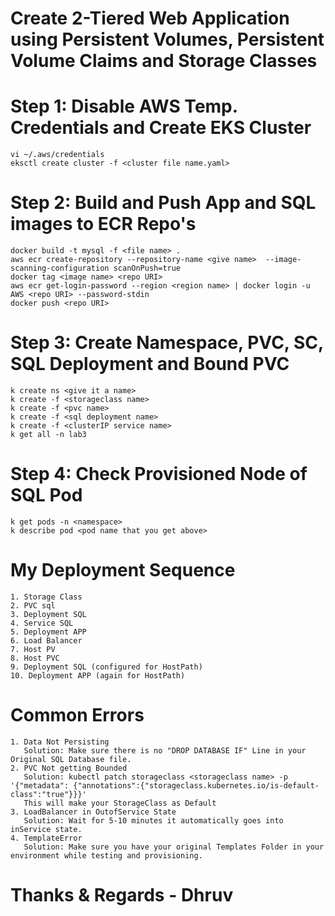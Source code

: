# Create 2-Tiered Web Application using Persistent Volumes, Persistent Volume Claims and Storage Classes

# Step 1: Disable AWS Temp. Credentials and Create EKS Cluster
```
vi ~/.aws/credentials
eksctl create cluster -f <cluster file name.yaml>
```

# Step 2: Build and Push App and SQL images to ECR Repo's
```
docker build -t mysql -f <file name> .
aws ecr create-repository --repository-name <give name>  --image-scanning-configuration scanOnPush=true
docker tag <image name> <repo URI>
aws ecr get-login-password --region <region name> | docker login -u AWS <repo URI> --password-stdin
docker push <repo URI>
```

# Step 3: Create Namespace, PVC, SC, SQL Deployment and Bound PVC 
```
k create ns <give it a name>
k create -f <storageclass name>
k create -f <pvc name>
k create -f <sql deployment name>
k create -f <clusterIP service name>
k get all -n lab3
```

# Step 4: Check Provisioned Node of SQL Pod
```
k get pods -n <namespace>
k describe pod <pod name that you get above>
```

# My Deployment Sequence
```
1. Storage Class
2. PVC sql
3. Deployment SQL
4. Service SQL
5. Deployment APP
6. Load Balancer
7. Host PV
8. Host PVC
9. Deployment SQL (configured for HostPath)
10. Deployment APP (again for HostPath)
```

# Common Errors
```
1. Data Not Persisting 
   Solution: Make sure there is no "DROP DATABASE IF" Line in your Original SQL Database file.
2. PVC Not getting Bounded
   Solution: kubectl patch storageclass <storageclass name> -p '{"metadata": {"annotations":{"storageclass.kubernetes.io/is-default-class":"true"}}}'
   This will make your StorageClass as Default
3. LoadBalancer in OutofService State
   Solution: Wait for 5-10 minutes it automatically goes into inService state.
4. TemplateError
   Solution: Make sure you have your original Templates Folder in your environment while testing and provisioning.
```

# Thanks & Regards - Dhruv
